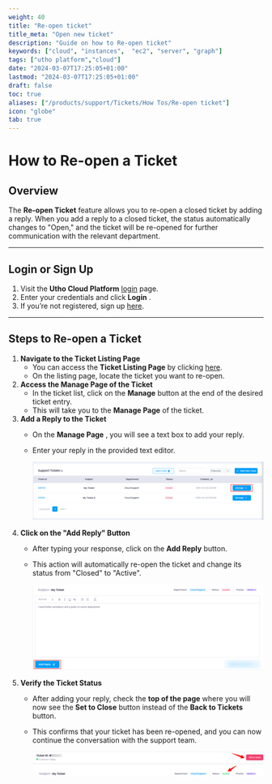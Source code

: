 ```yaml
---
weight: 40
title: "Re-open ticket"
title_meta: "Open new ticket"
description: "Guide on how to Re-open ticket"
keywords: ["cloud", "instances",  "ec2", "server", "graph"]
tags: ["utho platform","cloud"]
date: "2024-03-07T17:25:05+01:00"
lastmod: "2024-03-07T17:25:05+01:00"
draft: false
toc: true
aliases: ["/products/support/Tickets/How Tos/Re-open ticket"]
icon: "globe"
tab: true
---
```


# **How to Re-open a Ticket**

## **Overview**

The **Re-open Ticket** feature allows you to re-open a closed ticket by adding a reply. When you add a reply to a closed ticket, the status automatically changes to "Open," and the ticket will be re-opened for further communication with the relevant department.

---

## **Login or Sign Up**

1. Visit the **Utho Cloud Platform** [login](https://console.utho.com/login) page.
2. Enter your credentials and click  **Login** .
3. If you’re not registered, sign up [here](https://console.utho.com/signup).

---

## **Steps to Re-open a Ticket**

1. **Navigate to the Ticket Listing Page**
   * You can access the **Ticket Listing Page** by clicking [here]().
   * On the listing page, locate the ticket you want to re-open.
2. **Access the Manage Page of the Ticket**
   * In the ticket list, click on the **Manage** button at the end of the desired ticket entry.
   * This will take you to the **Manage Page** of the ticket.
3. **Add a Reply to the Ticket**
   * On the  **Manage Page** , you will see a text box to add your reply.
   * Enter your reply in the provided text editor.

     ![1743922931475](image/index/1743922931475.png)
4. **Click on the "Add Reply" Button**
   * After typing your response, click on the **Add Reply** button.
   * This action will automatically re-open the ticket and change its status from "Closed" to "Active".

     ![1743922999322](image/index/1743922999322.png)
5. **Verify the Ticket Status**
   * After adding your reply, check the **top of the page** where you will now see the **Set to Close** button instead of the **Back to Tickets** button.
   * This confirms that your ticket has been re-opened, and you can now continue the conversation with the support team.

     ![1743923051098](image/index/1743923051098.png)
